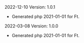 2022-12-10 Version: 1.0.1
- Generated php 2021-01-01 for Ft.

2022-03-08 Version: 1.0.0
- Generated php 2021-01-01 for Ft.

